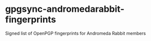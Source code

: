 # gpgsync-andromedarabbit-fingerprints
Signed list of OpenPGP fingerprints for Andromeda Rabbit members 
